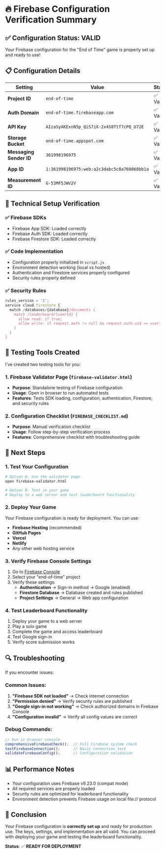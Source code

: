 # 🔥 Firebase Configuration Verification Summary

## ✅ Configuration Status: **VALID**

Your Firebase configuration for the "End of Time" game is properly set up and ready to use!

## 📋 Configuration Details

| Setting | Value | Status |
|---------|-------|--------|
| **Project ID** | `end-of-time` | ✅ Valid |
| **Auth Domain** | `end-of-time.firebaseapp.com` | ✅ Valid |
| **API Key** | `AIzaSyAKExnN5p_QiS7iX-2x4S8Ttf7cPQ_U72E` | ✅ Valid |
| **Storage Bucket** | `end-of-time.appspot.com` | ✅ Valid |
| **Messaging Sender ID** | `361998196975` | ✅ Valid |
| **App ID** | `1:361998196975:web:a2c3dabc5c8a760868bb1a` | ✅ Valid |
| **Measurement ID** | `G-53MF5JWV2V` | ✅ Valid |

## 🔧 Technical Setup Verification

### ✅ Firebase SDKs
- Firebase App SDK: Loaded correctly
- Firebase Auth SDK: Loaded correctly  
- Firebase Firestore SDK: Loaded correctly

### ✅ Code Implementation
- Configuration properly initialized in `script.js`
- Environment detection working (local vs hosted)
- Authentication and Firestore services properly configured
- Security rules properly defined

### ✅ Security Rules
```javascript
rules_version = '2';
service cloud.firestore {
  match /databases/{database}/documents {
    match /leaderboard/{userId} {
      allow read: if true;
      allow write: if request.auth != null && request.auth.uid == userId;
    }
  }
}
```

## 🧪 Testing Tools Created

I've created two testing tools for you:

### 1. Firebase Validator Page (`firebase-validator.html`)
- **Purpose**: Standalone testing of Firebase configuration
- **Usage**: Open in browser to run automated tests
- **Features**: Tests SDK loading, configuration, authentication, Firestore, and security rules

### 2. Configuration Checklist (`FIREBASE_CHECKLIST.md`)
- **Purpose**: Manual verification checklist
- **Usage**: Follow step-by-step verification process
- **Features**: Comprehensive checklist with troubleshooting guide

## 🚀 Next Steps

### 1. Test Your Configuration
```bash
# Option A: Use the validator page
open firebase-validator.html

# Option B: Test in your game
# Deploy to a web server and test leaderboard functionality
```

### 2. Deploy Your Game
Your Firebase configuration is ready for deployment. You can use:
- **Firebase Hosting** (recommended)
- **GitHub Pages**
- **Vercel**
- **Netlify**
- Any other web hosting service

### 3. Verify Firebase Console Settings
1. Go to [Firebase Console](https://console.firebase.google.com/)
2. Select your "end-of-time" project
3. Verify these settings:
   - **Authentication** → Sign-in method → Google (enabled)
   - **Firestore Database** → Database created and rules published
   - **Project Settings** → General → Web app configuration

### 4. Test Leaderboard Functionality
1. Deploy your game to a web server
2. Play a solo game
3. Complete the game and access leaderboard
4. Test Google sign-in
5. Verify score submission works

## 🔍 Troubleshooting

If you encounter issues:

### Common Issues:
1. **"Firebase SDK not loaded"** → Check internet connection
2. **"Permission denied"** → Verify security rules are published
3. **"Google sign-in not working"** → Check authorized domains in Firebase Console
4. **"Configuration invalid"** → Verify all config values are correct

### Debug Commands:
```javascript
// Run in browser console
comprehensiveFirebaseCheck();  // Full Firebase system check
testFirebaseConnection();      // Basic connection test
validateFirebaseConfig();      // Configuration validation
```

## 📊 Performance Notes

- Your configuration uses Firebase v9.23.0 (compat mode)
- All required services are properly loaded
- Security rules are optimized for leaderboard functionality
- Environment detection prevents Firebase usage on local file:// protocol

## 🎯 Conclusion

Your Firebase configuration is **correctly set up** and ready for production use. The keys, settings, and implementation are all valid. You can proceed with deploying your game and testing the leaderboard functionality.

**Status**: ✅ **READY FOR DEPLOYMENT** 